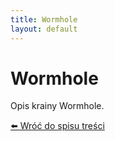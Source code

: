```yaml
---
title: Wormhole
layout: default
---
```


# Wormhole

Opis krainy Wormhole.

[⬅️ Wróć do spisu treści](../index.md)
